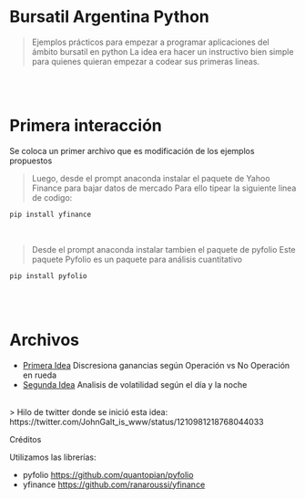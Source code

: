 # Bursatil Argentina Python
> Ejemplos prácticos para empezar a programar aplicaciones del ámbito bursatil en python
La idea era hacer un instructivo bien simple para quienes quieran empezar a codear sus primeras lineas. 


<br><br>
# Primera interacción

Se coloca un primer archivo que es modificación de los ejemplos propuestos
<br>

> Luego, desde el prompt anaconda instalar el paquete de Yahoo Finance para bajar datos de mercado
> Para ello tipear la siguiente linea de codigo:

```sh
pip install yfinance
```
<br>


> Desde el prompt anaconda instalar tambien el paquete de pyfolio
Este paquete Pyfolio es un paquete para análisis cuantitativo


```sh
pip install pyfolio
```

<br><br>
# Archivos

* [Primera Idea](https://github.com/sgarofoli/Bursatil-Argentina-Python/blob/Ideas-after-this-branch/Earning_by_detail_project.py) Discresiona ganancias según Operación vs No Operación en rueda
* [Segunda Idea](https://github.com/sgarofoli/Bursatil-Argentina-Python/blob/Ideas-after-this-branch/daily_volatility_project.py) Analisis de volatilidad según el día y la noche


<br>
> Hilo de twitter donde se inició esta idea: 
https://twitter.com/JohnGalt_is_www/status/1210981218768044033

<br>



 Créditos

Utilizamos las librerías:
- pyfolio https://github.com/quantopian/pyfolio
- yfinance https://github.com/ranaroussi/yfinance

